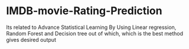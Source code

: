# IMDB-movie-Rating-Prediction
Its related to Advance Statistical Learning
By Using Linear regression, Random Forest and Decision tree 
out of which, which is the best method gives desired output
